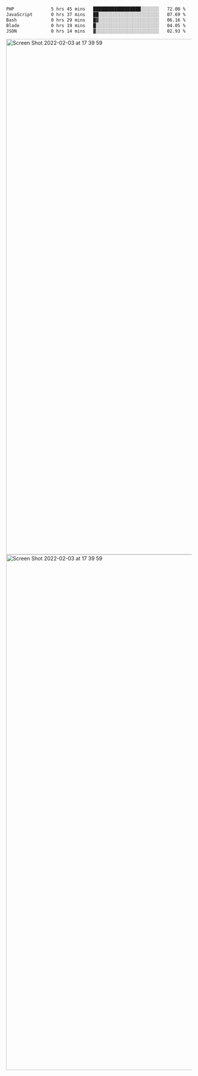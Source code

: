 <!--START_SECTION:waka-->

```txt
PHP              5 hrs 45 mins   ██████████████████░░░░░░░   72.00 %
JavaScript       0 hrs 37 mins   ██░░░░░░░░░░░░░░░░░░░░░░░   07.69 %
Bash             0 hrs 29 mins   █▓░░░░░░░░░░░░░░░░░░░░░░░   06.16 %
Blade            0 hrs 19 mins   █░░░░░░░░░░░░░░░░░░░░░░░░   04.05 %
JSON             0 hrs 14 mins   ▓░░░░░░░░░░░░░░░░░░░░░░░░   02.93 %
```

<!--END_SECTION:waka-->

<img width="1400" alt="Screen Shot 2022-02-03 at 17 39 59" src="https://user-images.githubusercontent.com/45716542/152387304-f2b60485-53a6-4f4b-a818-5cefb1b0c0ae.png">
<img width="1400" alt="Screen Shot 2022-02-03 at 17 39 59" src="https://user-images.githubusercontent.com/45716542/152387273-ea5cdf21-2a45-44da-8bef-00c1763b1d42.png">
